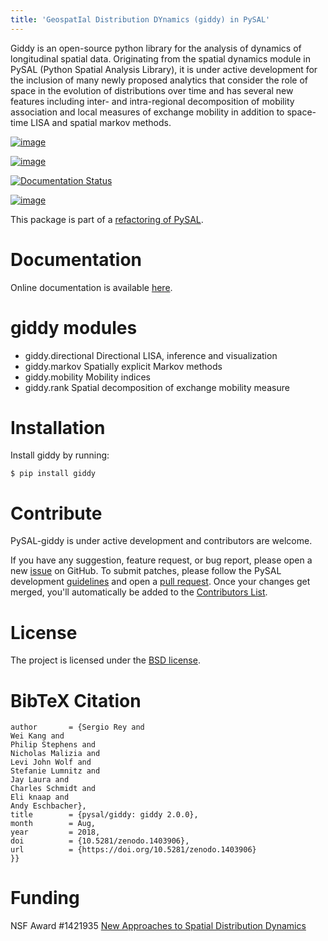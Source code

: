 ```yaml
---
title: 'GeospatIal Distribution DYnamics (giddy) in PySAL'
---
```


Giddy is an open-source python library for the analysis of dynamics of
longitudinal spatial data. Originating from the spatial dynamics module
in PySAL (Python Spatial Analysis Library), it is under active
development for the inclusion of many newly proposed analytics that
consider the role of space in the evolution of distributions over time
and has several new features including inter- and intra-regional
decomposition of mobility association and local measures of exchange
mobility in addition to space-time LISA and spatial markov methods.

[![image](https://api.travis-ci.org/pysal/giddy.svg)](https://travis-ci.org/pysal/giddy)

[![image](https://badges.gitter.im/pysal/giddy.svg)](https://gitter.im/pysal/giddy)

[![Documentation Status](https://readthedocs.org/projects/giddy/badge/?version=latest)](https://giddy.readthedocs.io/en/latest/?badge=latest)

[![image](https://zenodo.org/badge/91390088.svg)](https://zenodo.org/badge/latestdoi/91390088)

This package is part of a [refactoring of
PySAL](https://github.com/pysal/pysal/wiki/PEP-13:-Refactor-PySAL-Using-Submodules).

Documentation
=============

Online documentation is available [here](https://giddy.readthedocs.io).

giddy modules
=============

-   giddy.directional Directional LISA, inference and visualization
-   giddy.markov Spatially explicit Markov methods
-   giddy.mobility Mobility indices
-   giddy.rank Spatial decomposition of exchange mobility measure

Installation
============

Install giddy by running:

    $ pip install giddy

Contribute
==========

PySAL-giddy is under active development and contributors are welcome.

If you have any suggestion, feature request, or bug report, please open
a new [issue](https://github.com/pysal/giddy/issues) on GitHub. To
submit patches, please follow the PySAL development
[guidelines](http://pysal.readthedocs.io/en/latest/developers/index.html)
and open a [pull request](https://github.com/pysal/giddy). Once your
changes get merged, you'll automatically be added to the [Contributors
List](https://github.com/pysal/giddy/graphs/contributors).

License
=======

The project is licensed under the [BSD
license](https://github.com/pysal/giddy/blob/master/LICENSE.txt).

BibTeX Citation
===============

``` {.sourceCode .@misc{giddy_2018_1403906,
author       = {Sergio Rey and
Wei Kang and
Philip Stephens and
Nicholas Malizia and
Levi John Wolf and
Stefanie Lumnitz and
Jay Laura and
Charles Schmidt and
Eli knaap and
Andy Eschbacher},
title        = {pysal/giddy: giddy 2.0.0},
month        = Aug,
year         = 2018,
doi          = {10.5281/zenodo.1403906},
url          = {https://doi.org/10.5281/zenodo.1403906}
}}
```

Funding
=======

NSF Award \#1421935 [New Approaches to Spatial Distribution
Dynamics](https://www.nsf.gov/awardsearch/showAward?AWD_ID=1421935)
